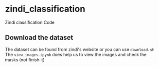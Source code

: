 # zindi_classification
Zindi classification Code
## Download the dataset
The dataset can be found from zindi's website or you can use `download.sh`
The `view_images.ipynb` does help us to view the images and check the masks (not finish it)

